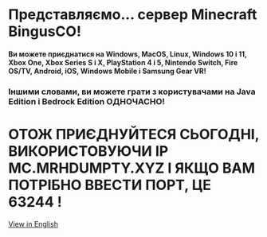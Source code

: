 # Представляємо... сервер Minecraft BingusCO!

#### Ви можете приєднатися на Windows, MacOS, Linux, Windows 10 і 11, Xbox One, Xbox Series S і X, PlayStation 4 і 5, Nintendo Switch, Fire OS/TV, Android, iOS, Windows Mobile і Samsung Gear VR!
### Іншими словами, ви можете грати з користувачами на Java Edition і Bedrock Edition ОДНОЧАСНО!

# ОТОЖ ПРИЄДНУЙТЕСЯ СЬОГОДНІ, ВИКОРИСТОВУЮЧИ IP <b>MC.MRHDUMPTY.XYZ</b> І ЯКЩО ВАМ ПОТРІБНО ВВЕСТИ ПОРТ, ЦЕ 63244 !


[View in English](https://binguscoofficial.github.io/mc-server/readme-ua.md)
